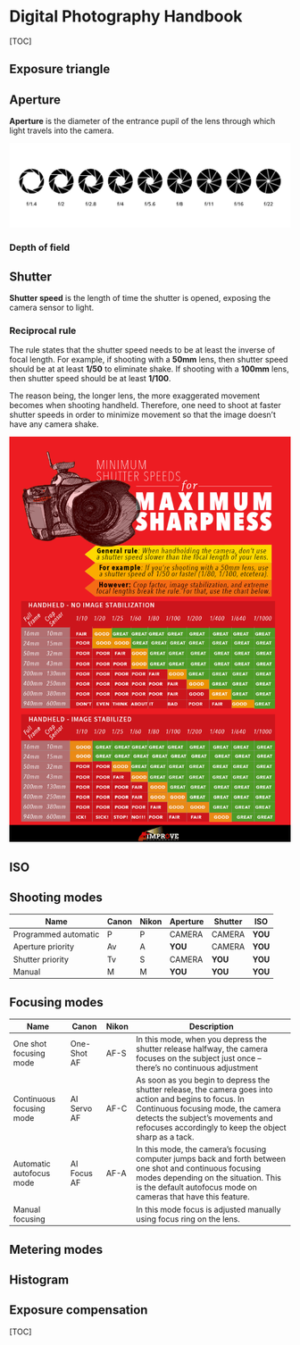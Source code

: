 # Digital Photography Handbook

[TOC]

Exposure triangle
-----------------

Aperture
--------

**Aperture** is the diameter of the entrance pupil of the lens through which light travels into the camera.

<p align="center">
	<img src="img/aperture.jpg" />
</p>

### Depth of field

Shutter
-------

**Shutter speed** is the length of time the shutter is opened, exposing the camera sensor to light.

### Reciprocal rule

The rule states that the shutter speed needs to be at least the inverse of focal length. For example, if shooting with a **50mm** lens, then shutter speed should be at at least **1/50** to eliminate shake. If shooting with a **100mm** lens, then shutter speed should be at least **1/100**.

The reason being, the longer lens, the more exaggerated movement becomes when shooting handheld. Therefore, one need to shoot at faster shutter speeds in order to minimize movement so that the image doesn’t have any camera shake.

<p align="center">
	<img src="img/minimum_shutter_speeds_for_maximum_sharpness.png" />
</p>

ISO
---

Shooting modes
--------------

| Name                 | Canon | Nikon | Aperture | Shutter | ISO     |
| -------------------- | ----- | ----- | -------- | ------- | ------- |
| Programmed automatic | P     | P     | CAMERA   | CAMERA  | **YOU** |
| Aperture priority    | Av    | A     | **YOU**  | CAMERA  | **YOU** |
| Shutter priority     | Tv    | S     | CAMERA   | **YOU** | **YOU** |
| Manual               | M     | M     | **YOU**  | **YOU** | **YOU** |

Focusing modes
----------------

| Name                     | Canon       | Nikon | Description                                                  |
| ------------------------ | ----------- | ----- | ------------------------------------------------------------ |
| One shot focusing mode   | One-Shot AF | AF-S  | In this mode, when you depress the shutter release halfway, the camera focuses on the subject just once – there’s no continuous adjustment |
| Continuous focusing mode | AI Servo AF | AF-C  | As soon as you begin to depress the shutter release, the camera goes into action and begins to focus. In Continuous focusing mode, the camera detects the subject’s movements and refocuses accordingly to keep the object sharp as a tack. |
| Automatic autofocus mode | AI Focus AF | AF-A  | In this mode, the camera’s focusing computer jumps back and forth between one shot and continuous focusing modes depending on the situation. This is the default autofocus mode on cameras that have this feature. |
| Manual focusing          |             |       | In this mode focus is adjusted manually using focus ring on the lens. |

Metering modes
--------------

Histogram
---------

Exposure compensation
---------------------

[TOC]

